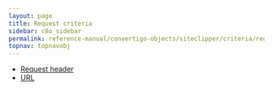 ```yaml
---
layout: page
title: Request criteria
sidebar: c8o_sidebar
permalink: reference-manual/convertigo-objects/siteclipper/criteria/request-criteria/
topnav: topnavobj
---
```

* [Request header](request-header/)
* [URL](url/)
